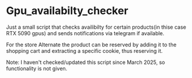 # Gpu_availabilty_checker

Just a small script that checks availibilty for certain products(in thise case RTX 5090 gpus) and sends notifications via telegram if available.

For the store Alternate the product can be reserved by adding it to the shopping cart and extracting a specific cookie, thus reserving it.

Note: I haven't checked/updated this script since March 2025, so functionality is not given.

